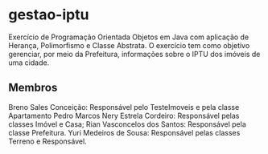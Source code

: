 # gestao-iptu
Exercício de Programação Orientada Objetos em Java com aplicação de Herança, Polimorfismo e Classe Abstrata. O exercício tem como objetivo gerenciar, por meio da Prefeitura, informações sobre o IPTU dos imóveis de uma cidade.

## Membros

Breno Sales Conceição: Responsável pelo TesteImoveis e pela classe Apartamento
Pedro Marcos Nery Estrela Cordeiro: Responsável pelas classes Imóvel e Casa;
Rian Vasconcelos dos Santos: Responsável pela classe Prefeitura.
Yuri Medeiros de Sousa: Responsável pelas classes Terreno e Responsável.
